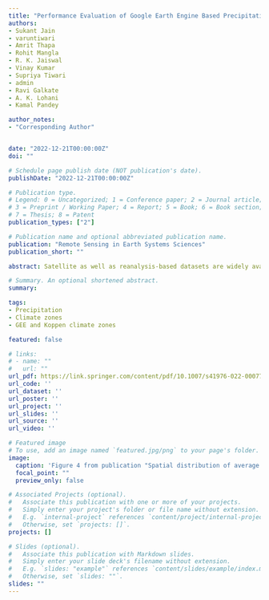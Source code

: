 ```yaml
---
title: "Performance Evaluation of Google Earth Engine Based Precipitation Datasets Under Different Climatic Zones over India"
authors:
- Sukant Jain
- varuntiwari
- Amrit Thapa
- Rohit Mangla
- R. K. Jaiswal
- Vinay Kumar
- Supriya Tiwari
- admin
- Ravi Galkate
- A. K. Lohani
- Kamal Pandey

author_notes:
- "Corresponding Author"


date: "2022-12-21T00:00:00Z"
doi: ""

# Schedule page publish date (NOT publication's date).
publishDate: "2022-12-21T00:00:00Z"

# Publication type.
# Legend: 0 = Uncategorized; 1 = Conference paper; 2 = Journal article;
# 3 = Preprint / Working Paper; 4 = Report; 5 = Book; 6 = Book section;
# 7 = Thesis; 8 = Patent
publication_types: ["2"]

# Publication name and optional abbreviated publication name.
publication: "Remote Sensing in Earth Systems Sciences"
publication_short: ""

abstract: Satellite as well as reanalysis-based datasets are widely available and useful in detecting spatial and temporal variability of rainfall at a finer resolution. These products have been widely used in weather forecasting and hydrological and climate studies. However, the accuracy of satellite products varies spatially and across different datasets. In this study, the accuracy of five satellite-based precipitation products with different spatial resolutions, i.e., CHIRPS, ERA5, TRMM, GPM, and TerraClim available on Google Earth Engine (GEE) were compared with India Meteorological Department (IMD) gridded data in six climate zones in India. The statistics such as RMSE, R2, MSE, and PBIAS were computed. It was observed that the performance of each product varies in different climatic zones. The GPM was observed to have high accuracy in arid, semi-arid, and tropical wet zones. TRMM showed a good match in tropical wet and dry, tropical wet, and semi-arid zones. TerraClim and ERA5 showed high accuracy in humid subtropical and montane regions, respectively. It was also observed that CHRIPS was found to be least suitable in all the climate zones across India. The findings from the present studies will serve as a guiding document for the researcher to select appropriate datasets for different applications such as drought monitoring, precipitation anomaly, hydrological models, or other related studies in India.

# Summary. An optional shortened abstract.
summary: 

tags:
- Precipitation
- Climate zones
- GEE and Koppen climate zones

featured: false

# links:
# - name: ""
#   url: ""
url_pdf: https://link.springer.com/content/pdf/10.1007/s41976-022-00077-2.pdf?pdf=button
url_code: ''
url_dataset: ''
url_poster: ''
url_project: ''
url_slides: ''
url_source: ''
url_video: ''

# Featured image
# To use, add an image named `featured.jpg/png` to your page's folder. 
image:
  caption: 'Figure 4 from publication "Spatial distribution of average annual precipitation in mm (2001–2018) at grid level across India" '
  focal_point: ""
  preview_only: false

# Associated Projects (optional).
#   Associate this publication with one or more of your projects.
#   Simply enter your project's folder or file name without extension.
#   E.g. `internal-project` references `content/project/internal-project/index.md`.
#   Otherwise, set `projects: []`.
projects: []

# Slides (optional).
#   Associate this publication with Markdown slides.
#   Simply enter your slide deck's filename without extension.
#   E.g. `slides: "example"` references `content/slides/example/index.md`.
#   Otherwise, set `slides: ""`.
slides: ""
---
```


